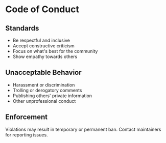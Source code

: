 # Code of Conduct

## Standards

- Be respectful and inclusive
- Accept constructive criticism
- Focus on what's best for the community
- Show empathy towards others

## Unacceptable Behavior

- Harassment or discrimination
- Trolling or derogatory comments
- Publishing others' private information
- Other unprofessional conduct

## Enforcement

Violations may result in temporary or permanent ban. Contact maintainers for reporting issues. 